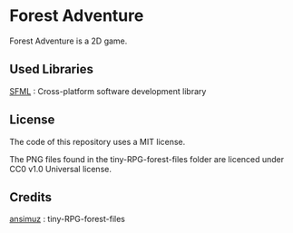 # Forest Adventure
Forest Adventure is a 2D game.

## Used Libraries

[SFML](http://www.sfml-dev.org/) : Cross-platform software development library

## License

The code of this repository uses a MIT license.

The PNG files found in the tiny-RPG-forest-files folder are licenced under CC0 v1.0 Universal license.

## Credits

[ansimuz](https://ansimuz.itch.io/tiny-rpg-forest) : tiny-RPG-forest-files
